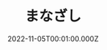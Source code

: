 ---
date: 2022-11-05T00:01:00.000Z
image: /img/gallery-sohosai2022-free-01.jpg
title: まなざし
name: 総合学域群第1類1年　M.Y.
description: 仙台うみの杜水族館にて飼育されているイセエビです。イセエビですが全体的に色が淡く、所々紫っぽい色をまとっておりとても美しい個体です。強い目力を感じたため目に焦点を合わせてシャッターを切りました。
---